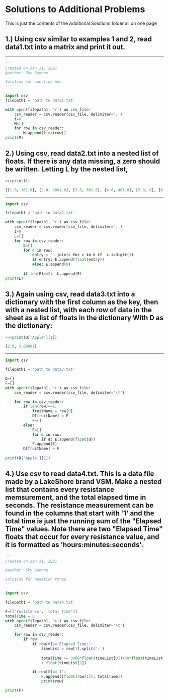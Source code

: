 # Solutions to Additional Problems
This is just the contents of the Additional Solutions folder all on one page

## 1.) Using **csv** similar to examples 1 and 2, read data1.txt into a matrix and print it out.
---
``` python
'''
Created on Jan 31, 2021
@author: Sky Semone

Solution for question one
'''

import csv
filepath1 = 'path to data1.txt'

with open(filepath1, 'r') as csv_file:
    csv_reader = csv.reader(csv_file, delimiter=',')
    i=0
    M=[]
    for row in csv_reader:
        M.append(list(row))
print(M)

```
## 2.) Using **csv**, read data2.txt into a nested list of floats.  If there is any data missing, a zero should be written.  Letting L by the nested list,
```python
>>>print(L)  

[[1.0, 101.0], [2.0, 2001.0], [3.0, 301.0], [4.0, 401.0], [5.0, 0], [6.0, 0], [7.0, 701.0]]
```
---
```python
import csv

filepath1 = 'path to data2.txt'

with open(filepath1, 'r') as csv_file:
    csv_reader = csv.reader(csv_file, delimiter=',')
    i=0
    L=[]
    for row in csv_reader:
        E=[]
        for d in row:
            entry = ''.join(c for c in d if  c.isdigit())
            if entry: E.append(float(entry))
            else: E.append(0)
            
        if len(E)==2:  L.append(E)
print(L)

```
## 3.) Again using **csv**, read data3.txt into a dictionary with the first column as the key, then with a nested list, with each row of data in the sheet as a list of floats in the dictionary  With D as the dictionary:
```python
>>>print(D['Apple'][1])  

[2.0, 2.00001]
```
---
```python
import csv

filepath1 = 'path to data3.txt'

D={}
F=[]
with open(filepath1, 'r') as csv_file:
    csv_reader = csv.reader(csv_file, delimiter='\t')

    for row in csv_reader:
        if len(row)==1:
            fruitName = row[0]
            D[fruitName] = F
            F=[]
        else:
            E=[]
            for d in row:
                if d: E.append(float(d))
            F.append(E)
        D[fruitName] = F
       
print(D['Apple'][1])
```
## 4.) Use **csv** to read data4.txt.  This is a data file made by a LakeShore brand VSM.  Make a nested list that contains every resistance memsurement, and the total elapsed time in seconds.  The resistance measurement can be found in the columns that start with '1' and the total time is just the running sum of the "Elapsed Time" values.  Note there are two "Elapsed Time" floats that occur for every resistance value, and it is formatted as 'hours:minutes:seconds'. 


```python
'''
Created on Jan 31, 2021

@author: Sky Semone

Solution for question three
'''

import csv

filepath1 = 'path to data4.txt'

F=[['resistance', 'total time']]
totalTime = 0
with open(filepath1, 'r') as csv_file:
    csv_reader = csv.reader(csv_file, delimiter='\t')

    for row in csv_reader:
        if row:
            if row[0]=='Elapsed Time:':
                timeList = row[1].split(':')
                
                totalTime += 3600*float(timeList[0])+60*float(timeList[1])\
                + float(timeList[2])

            if row[0]=='1':
                F.append([float(row[1]), totalTime])
                print(row)

print(F)
```
